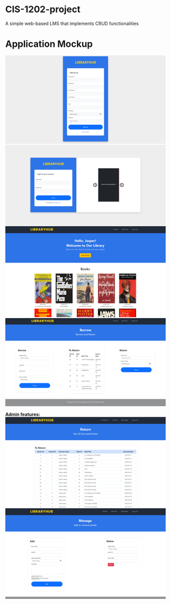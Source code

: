 # CIS-1202-project
A simple web-based LMS that implements CRUD functionalities

# Application Mockup
<img src="./images/wireframes/SignupPage.png">
<img src="./images/wireframes/LoginPage.png">
<img src="./images/wireframes/dashboarduser.png">
<img src="./images/wireframes/Borrowpageuser.png">

**Admin features:**
<img src="./images/wireframes/toreturnpage.png">
<img src="./images/wireframes/ManageBooks.png">



